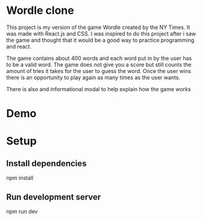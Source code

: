 # Wordle clone

This project is my version of the game Wordle created by the NY Times. It was made with React.js and CSS. I was inspired to do this project after i saw the game and thought that it would be a good way to practice programming and react.

The game contains about 400 words and each word put in by the user has to be a valid word.
The game does not give you a score but still counts the amount of tries it takes for the user to guess the word.
Once the user wins there is an opportunity to play again as many times as the user wants.

There is also and informational modal to help explain how the game works

# Demo

# Setup

## Install dependencies

npm install

## Run development server

npm run dev
